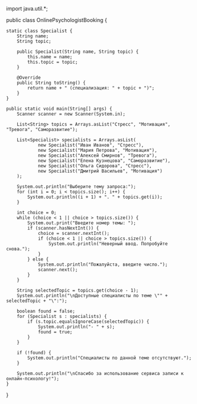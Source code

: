 import java.util.*;

public class OnlinePsychologistBooking {

    static class Specialist {
        String name;
        String topic;

        public Specialist(String name, String topic) {
            this.name = name;
            this.topic = topic;
        }

        @Override
        public String toString() {
            return name + " (специализация: " + topic + ")";
        }
    }

    public static void main(String[] args) {
        Scanner scanner = new Scanner(System.in);

        List<String> topics = Arrays.asList("Стресс", "Мотивация", "Тревога", "Саморазвитие");

        List<Specialist> specialists = Arrays.asList(
                new Specialist("Иван Иванов", "Стресс"),
                new Specialist("Мария Петрова", "Мотивация"),
                new Specialist("Алексей Смирнов", "Тревога"),
                new Specialist("Елена Кузнецова", "Саморазвитие"),
                new Specialist("Ольга Сидорова", "Стресс"),
                new Specialist("Дмитрий Васильев", "Мотивация")
        );

        System.out.println("Выберите тему запроса:");
        for (int i = 0; i < topics.size(); i++) {
            System.out.println((i + 1) + ". " + topics.get(i));
        }

        int choice = 0;
        while (choice < 1 || choice > topics.size()) {
            System.out.print("Введите номер темы: ");
            if (scanner.hasNextInt()) {
                choice = scanner.nextInt();
                if (choice < 1 || choice > topics.size()) {
                    System.out.println("Неверный ввод. Попробуйте снова.");
                }
            } else {
                System.out.println("Пожалуйста, введите число.");
                scanner.next();
            }
        }

        String selectedTopic = topics.get(choice - 1);
        System.out.println("\nДоступные специалисты по теме \"" + selectedTopic + "\":");

        boolean found = false;
        for (Specialist s : specialists) {
            if (s.topic.equalsIgnoreCase(selectedTopic)) {
                System.out.println("- " + s);
                found = true;
            }
        }

        if (!found) {
            System.out.println("Специалисты по данной теме отсутствуют.");
        }

        System.out.println("\nСпасибо за использование сервиса записи к онлайн-психологу!");
    }
}
